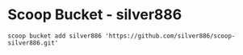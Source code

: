 # Scoop Bucket - silver886

`scoop bucket add silver886 'https://github.com/silver886/scoop-silver886.git'`
